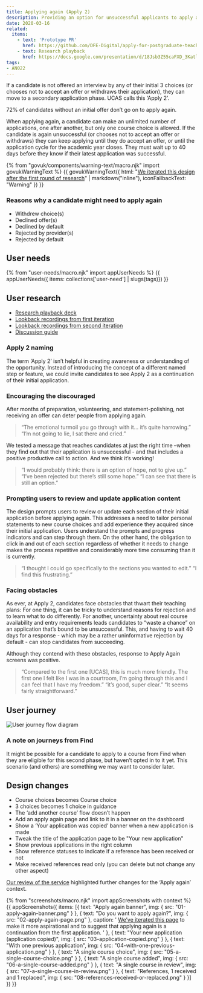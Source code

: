 ```yaml
---
title: Applying again (Apply 2)
description: Providing an option for unsuccessful applicants to apply again.
date: 2020-03-16
related:
  items:
    - text: 'Prototype PR'
      href: https://github.com/DFE-Digital/apply-for-postgraduate-teacher-training-prototype/pull/363
    - text: Research playback
      href: https://docs.google.com/presentation/d/18Jsb3Z55caFXD_3KatlHaqdwFClCdZeLYxi_QtCRmho/edit
tags:
- AN022
---
```


If a candidate is not offered an interview by any of their initial 3 choices (or chooses not to accept an offer or withdraws their application), they can move to a secondary application phase. UCAS calls this ‘Apply 2’.

72% of candidates without an initial offer don’t go on to apply again.

When applying again, a candidate can make an unlimited number of applications, one after another, but only one course choice is allowed. If the candidate is again unsuccessful (or chooses not to accept an offer or withdraws) they can keep applying until they do accept an offer, or until the application cycle for the academic year closes. They must wait up to 40 days before they know if their latest application was successful.

{% from "govuk/components/warning-text/macro.njk" import govukWarningText %}
{{ govukWarningText({
  html: "[We iterated this design after the first round of research](/apply-for-teacher-training/applying-again-iteration)" | markdown("inline"),
  iconFallbackText: "Warning"
}) }}

### Reasons why a candidate might need to apply again

* Withdrew choice(s)
* Declined offer(s)
* Declined by default
* Rejected by provider(s)
* Rejected by default

## User needs

{% from "user-needs/macro.njk" import appUserNeeds %}
{{ appUserNeeds({ items: collections['user-need'] | slugs(tags)}) }}

## User research

* [Research playback deck](https://docs.google.com/presentation/d/18Jsb3Z55caFXD_3KatlHaqdwFClCdZeLYxi_QtCRmho/edit)
* [Lookback recordings from first iteration](https://lookback.io/dfe-digital/candidates-apply-2-research-round-10)
* [Lookback recordings from second iteration](https://lookback.io/dfe-digital/candidates-apply-2-part-2-round-13)
* [Discussion guide](https://docs.google.com/spreadsheets/d/1pFiuoqEqqkZDQJZksrciMab6O3_RI8LbixwwuuecfSA/edit)

### Apply 2 naming

The term ‘Apply 2’ isn’t helpful in creating awareness or understanding of the opportunity. Instead of introducing the concept of a different named step or feature, we could invite candidates to see Apply 2 as a continuation of their initial application.

### Encouraging the discouraged

After months of preparation, volunteering, and statement-polishing, not receiving an offer can deter people from applying again.

> “The emotional turmoil you go through with it… it’s quite harrowing.”
> “I’m not going to lie, I sat there and cried.”

We tested a message that reaches candidates at just the right time –when they find out that their application is unsuccessful - and that includes a positive productive call to action. And we think it’s working!

> “I would probably think: there is an option of hope, not to give up.”
> “I’ve been rejected but there’s still some hope.”
> “I can see that there is still an option.”

### Prompting users to review and update application content

The design prompts users to review or update each section of their initial application before applying again. This addresses a need to tailor personal statements to new course choices and add experience they acquired since their initial application. Users understand the prompts and progress indicators and can step through them. On the other hand, the obligation to click in and out of each section regardless of whether it needs to change makes the process repetitive and considerably more time consuming than it is currently.

> “I thought I could go specifically to the sections you wanted to edit.”
> “I find this frustrating.”

### Facing obstacles

As ever, at Apply 2, candidates face obstacles that thwart their teaching plans: For one thing, it can be tricky to understand reasons for rejection and to learn what to do differently. For another, uncertainty about real course availability and entry requirements leads candidates to “waste a chance” on an application that’s bound to be unsuccessful.  This, and having to wait 40 days for a response - which may be a rather uninformative rejection by default - can stop candidates from succeeding.

Although they contend with these obstacles, response to Apply Again screens was positive.

> “Compared to the first one [UCAS], this is much more friendly.  The first one I felt like I was in a courtroom, I’m going through this and I can feel that I have my freedom.”
> “it’s good, super clear.”
> “It seems fairly straightforward.”

## User journey

![User journey flow diagram](flow.svg)

### A note on journeys from Find

It might be possible for a candidate to apply to a course from Find when they are eligible for this second phase, but haven’t opted in to it yet. This scenario (and others) are something we may want to consider later.

## Design changes

* Course choices becomes Course choice
* 3 choices becomes 1 choice in guidance
* The ‘add another course’ flow doesn’t happen
* Add an apply again page and link to it in a banner on the dashboard
* Show a ‘Your application was copied’ banner when a new application is made
* Tweak the title of the application page to be "Your new application"
* Show previous applications in the right column
* Show reference statuses to indicate if a reference has been received or not
* Make received references read only (you can delete but not change any other aspect)

[Our review of the service](/apply-for-teacher-training/changes-for-apply-2) highlighted further changes for the ‘Apply again’ context.

{% from "screenshots/macro.njk" import appScreenshots with context %}
{{ appScreenshots({
  items: [{
      text: "Apply again banner",
      img: { src: "01-apply-again-banner.png" }
    }, {
      text: "Do you want to apply again?",
      img: { src: "02-apply-again-page.png" },
      caption: '
[We’ve iterated this page](/apply-for-teacher-training/apply-again-course-first#do-you-want-to-apply-again) to make it more aspirational and to suggest that applying again is a continuation from the first application.
      '
    }, {
      text: "Your new application (application copied)",
      img: { src: "03-application-copied.png" }
    }, {
      text: "With one previous application",
      img: { src: "04-with-one-previous-application.png" }
    }, {
      text: "A single course choice",
      img: { src: "05-a-single-course-choice.png" }
    }, {
      text: "A single course added",
      img: { src: "06-a-single-course-added.png" }
    }, {
      text: "A single course in review",
      img: { src: "07-a-single-course-in-review.png" }
    }, {
      text: "References, 1 received and 1 replaced",
      img: { src: "08-references-received-or-replaced.png" }
    }]
}) }}
